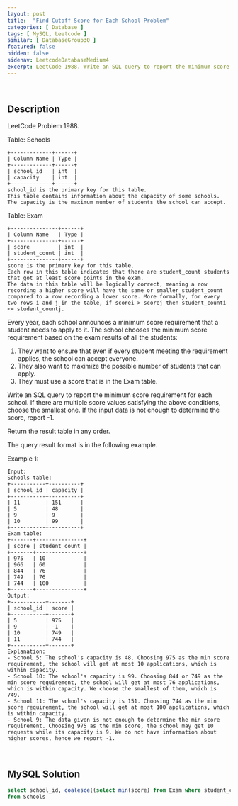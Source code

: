 ```yaml
---
layout: post
title:  "Find Cutoff Score for Each School Problem"
categories: [ Database ]
tags: [ MySQL, Leetcode ]
similar: [ DatabaseGroup30 ]
featured: false
hidden: false
sidenav: LeetcodeDatabaseMedium4
excerpt: LeetCode 1988. Write an SQL query to report the minimum score requirement for each school. 
---
```


<br />

## Description

LeetCode Problem 1988. 

Table: Schools
```
+-------------+------+
| Column Name | Type |
+-------------+------+
| school_id   | int  |
| capacity    | int  |
+-------------+------+
school_id is the primary key for this table.
This table contains information about the capacity of some schools. The capacity is the maximum number of students the school can accept.
```

Table: Exam
```
+---------------+------+
| Column Name   | Type |
+---------------+------+
| score         | int  |
| student_count | int  |
+---------------+------+
score is the primary key for this table.
Each row in this table indicates that there are student_count students that got at least score points in the exam.
The data in this table will be logically correct, meaning a row recording a higher score will have the same or smaller student_count compared to a row recording a lower score. More formally, for every two rows i and j in the table, if scorei > scorej then student_counti <= student_countj.
```

Every year, each school announces a minimum score requirement that a student needs to apply to it. The school chooses the minimum score requirement based on the exam results of all the students:

1. They want to ensure that even if every student meeting the requirement applies, the school can accept everyone.
2. They also want to maximize the possible number of students that can apply.
3. They must use a score that is in the Exam table.

Write an SQL query to report the minimum score requirement for each school. If there are multiple score values satisfying the above conditions, choose the smallest one. If the input data is not enough to determine the score, report -1.

Return the result table in any order.

The query result format is in the following example.

 

Example 1:
```
Input:
Schools table:
+-----------+----------+
| school_id | capacity |
+-----------+----------+
| 11        | 151      |
| 5         | 48       |
| 9         | 9        |
| 10        | 99       |
+-----------+----------+
Exam table:
+-------+---------------+
| score | student_count |
+-------+---------------+
| 975   | 10            |
| 966   | 60            |
| 844   | 76            |
| 749   | 76            |
| 744   | 100           |
+-------+---------------+
Output:
+-----------+-------+
| school_id | score |
+-----------+-------+
| 5         | 975   |
| 9         | -1    |
| 10        | 749   |
| 11        | 744   |
+-----------+-------+
Explanation: 
- School 5: The school's capacity is 48. Choosing 975 as the min score requirement, the school will get at most 10 applications, which is within capacity.
- School 10: The school's capacity is 99. Choosing 844 or 749 as the min score requirement, the school will get at most 76 applications, which is within capacity. We choose the smallest of them, which is 749.
- School 11: The school's capacity is 151. Choosing 744 as the min score requirement, the school will get at most 100 applications, which is within capacity.
- School 9: The data given is not enough to determine the min score requirement. Choosing 975 as the min score, the school may get 10 requests while its capacity is 9. We do not have information about higher scores, hence we report -1.
```

<br />

## MySQL Solution


```sql
select school_id, coalesce((select min(score) from Exam where student_count <= capacity), -1) as score
from Schools
```
